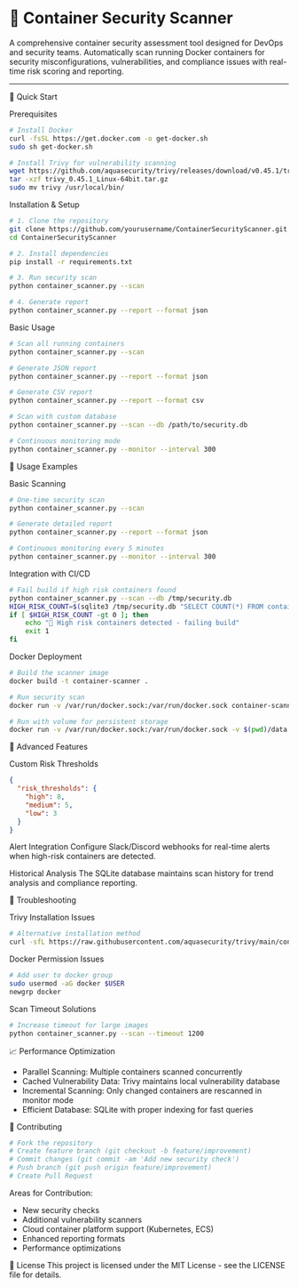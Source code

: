 # 🐳 Container Security Scanner

A comprehensive container security assessment tool designed for DevOps and security teams. Automatically scan running Docker containers for security misconfigurations, vulnerabilities, and compliance issues with real-time risk scoring and reporting.

---

🚀 Quick Start

Prerequisites

```bash
# Install Docker
curl -fsSL https://get.docker.com -o get-docker.sh
sudo sh get-docker.sh

# Install Trivy for vulnerability scanning
wget https://github.com/aquasecurity/trivy/releases/download/v0.45.1/trivy_0.45.1_Linux-64bit.tar.gz
tar -xzf trivy_0.45.1_Linux-64bit.tar.gz
sudo mv trivy /usr/local/bin/
```

Installation & Setup

```bash
# 1. Clone the repository
git clone https://github.com/yourusername/ContainerSecurityScanner.git
cd ContainerSecurityScanner

# 2. Install dependencies
pip install -r requirements.txt

# 3. Run security scan
python container_scanner.py --scan

# 4. Generate report
python container_scanner.py --report --format json
```

Basic Usage

```bash
# Scan all running containers
python container_scanner.py --scan

# Generate JSON report
python container_scanner.py --report --format json

# Generate CSV report
python container_scanner.py --report --format csv

# Scan with custom database
python container_scanner.py --scan --db /path/to/security.db

# Continuous monitoring mode
python container_scanner.py --monitor --interval 300
```

🎯 Usage Examples

Basic Scanning

```bash
# One-time security scan
python container_scanner.py --scan

# Generate detailed report
python container_scanner.py --report --format json

# Continuous monitoring every 5 minutes
python container_scanner.py --monitor --interval 300
```

Integration with CI/CD

```bash
# Fail build if high risk containers found
python container_scanner.py --scan --db /tmp/security.db
HIGH_RISK_COUNT=$(sqlite3 /tmp/security.db "SELECT COUNT(*) FROM container_scans WHERE risk_score > 7")
if [ $HIGH_RISK_COUNT -gt 0 ]; then
    echo "🚨 High risk containers detected - failing build"
    exit 1
fi
```

Docker Deployment

```bash
# Build the scanner image
docker build -t container-scanner .

# Run security scan
docker run -v /var/run/docker.sock:/var/run/docker.sock container-scanner

# Run with volume for persistent storage
docker run -v /var/run/docker.sock:/var/run/docker.sock -v $(pwd)/data:/app/data container-scanner
```

🔧 Advanced Features

Custom Risk Thresholds

```json
{
  "risk_thresholds": {
    "high": 8,
    "medium": 5,
    "low": 3
  }
}
```

Alert Integration
Configure Slack/Discord webhooks for real-time alerts when high-risk containers are detected.

Historical Analysis
The SQLite database maintains scan history for trend analysis and compliance reporting.

🐛 Troubleshooting

Trivy Installation Issues

```bash
# Alternative installation method
curl -sfL https://raw.githubusercontent.com/aquasecurity/trivy/main/contrib/install.sh | sh -s -- -b /usr/local/bin
```

Docker Permission Issues

```bash
# Add user to docker group
sudo usermod -aG docker $USER
newgrp docker
```

Scan Timeout Solutions

```bash
# Increase timeout for large images
python container_scanner.py --scan --timeout 1200
```

📈 Performance Optimization

* Parallel Scanning: Multiple containers scanned concurrently
* Cached Vulnerability Data: Trivy maintains local vulnerability database
* Incremental Scanning: Only changed containers are rescanned in monitor mode
* Efficient Database: SQLite with proper indexing for fast queries

🤝 Contributing

```bash
# Fork the repository
# Create feature branch (git checkout -b feature/improvement)
# Commit changes (git commit -am 'Add new security check')
# Push branch (git push origin feature/improvement)
# Create Pull Request
```

Areas for Contribution:

* New security checks
* Additional vulnerability scanners
* Cloud container platform support (Kubernetes, ECS)
* Enhanced reporting formats
* Performance optimizations

📄 License
This project is licensed under the MIT License - see the LICENSE file for details.
